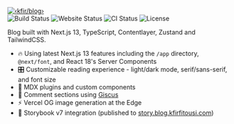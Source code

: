 [![‹kfir/blog›](https://user-images.githubusercontent.com/37262772/213866538-70e7024e-64f5-4bd8-ba92-af803e6169e7.png)](https://blog.kfirfitousi.com)  
![Build Status](https://img.shields.io/github/deployments/kfirfitousi/blog/Production%20%E2%80%93%20blog?label=build&logo=vercel&style=for-the-badge)
![Website Status](https://img.shields.io/website?down_color=lightgrey&logo=vercel&style=for-the-badge&url=https%3A%2F%2Fblog.kfirfitousi.com)
![CI Status](https://img.shields.io/github/actions/workflow/status/kfirfitousi/blog/ci.yml?branch=main&label=CI&logo=github&style=for-the-badge)
![License](https://img.shields.io/github/license/kfirfitousi/blog?color=blue&style=for-the-badge)

Blog built with Next.js 13, TypeScript, Contentlayer, Zustand and TailwindCSS.

- 🔥 Using latest Next.js 13 features including the `/app` directory, `@next/font`, and React 18's Server Components
- 🎛 Customizable reading experience - light/dark mode, serif/sans-serif, and font size
- 🧩 MDX plugins and custom components
- 💬 Comment sections using [Giscus](https://giscus.app/)
- ⚡️ Vercel OG image generation at the Edge
- 📖 Storybook v7 integration (published to [story.blog.kfirfitousi.com](https://story.blog.kfirfitousi.com))
